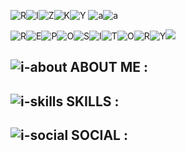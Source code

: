 ![R](https://img.icons8.com/dusk/64/r.png)![I](https://img.icons8.com/dusk/64/i.png)![Z](https://img.icons8.com/dusk/64/z.png)![K](https://img.icons8.com/dusk/64/k.png)![Y](https://img.icons8.com/dusk/64/y.png) ![a](https://img.icons8.com/dusk/48/alpha.png)![a](https://img.icons8.com/dusk/48/alpha.png)

![R](https://img.icons8.com/dusk/64/r.png)![E](https://img.icons8.com/dusk/64/e.png)![P](https://img.icons8.com/dusk/64/p.png)![O](https://img.icons8.com/dusk/64/o.png)![S](https://img.icons8.com/dusk/64/s.png)![I](https://img.icons8.com/dusk/64/i.png)![T](https://img.icons8.com/dusk/64/t.png)![O](https://img.icons8.com/dusk/64/o.png)![R](https://img.icons8.com/dusk/64/r.png)![Y](https://img.icons8.com/dusk/64/y.png)![](https://img.icons8.com/dusk/36/000000/asterisk.png)

## ![i-about](https://img.icons8.com/dusk/34/info.png) ABOUT ME : <br>

## ![i-skills](https://img.icons8.com/dusk/34/engineering.png) SKILLS :<br>

## ![i-social](https://img.icons8.com/dusk/34/social-network.png) SOCIAL :
